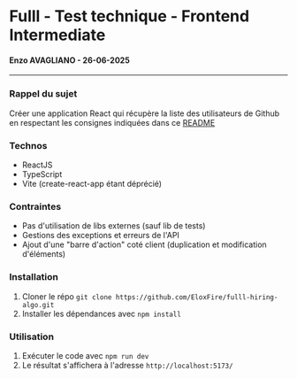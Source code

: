 # Fulll - Test technique - Frontend Intermediate
#### Enzo AVAGLIANO - 26-06-2025
___


### Rappel du sujet
Créer une application React qui récupère la liste des utilisateurs de Github en respectant les consignes indiquées dans ce [README](https://github.com/fulll/hiring/blob/master/Frontend/github-user-search-intermediaire-senior.md)

### Technos
- ReactJS
- TypeScript
- Vite (create-react-app étant déprécié)

### Contraintes
- Pas d'utilisation de libs externes (sauf lib de tests)
- Gestions des exceptions et erreurs de l'API
- Ajout d'une "barre d'action" coté client (duplication et modification d'éléments)

### Installation
1. Cloner le répo `git clone https://github.com/EloxFire/fulll-hiring-algo.git`
2. Installer les dépendances avec `npm install`

### Utilisation
1. Exécuter le code avec `npm run dev`
2. Le résultat s'affichera à l'adresse `http://localhost:5173/`

